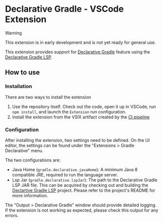 # Declarative Gradle - VSCode Extension

> [!WARNING]  
> This extension is in early development and is not yet ready for general use.

This extension provides support for [Declarative Gradle](https://github.com/gradle/declarative-gradle) feature using the [Declarative Gradle LSP](https://github.com/gradle/declarative-lsp).

## How to use

### Installation

There are two ways to install the extension

1.  Use the repository itself. Check out the code, open it up in VSCode, run `npm install`, and launch the `Extension` run configuration.
1.  Install the extension from the VSIX artifact created by the [CI pipeline](https://github.com/gradle/declarative-vscode-extension/actions/workflows/build.yml)

### Configuration

After installing the extension, two settings need to be defined.
On the UI editor, the settings can be found under the "Extensions > Gradle Declarative" menu.

The two configurations are:

- Java Home (`gradle.declarative.javaHome`): A minimum Java 8 compatible JRE, required to run the language server.
- Lsp Jar (`gradle.declarative.lspJar`): The path to the Declarative Gradle LSP JAR file. This can be acquired by checking out and building the [Declartive Gradle LSP](https://github.com/gradle/declarative-lsp) project. Please refer to the project's README for more information.

The "Output > Declarative Gradle" window should provide detailed logging.
If the extension is not working as expected, please check this output for any errors.
